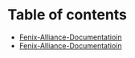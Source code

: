 # Table of contents

* [Fenix-Alliance-Documentatioin](README.md)
* [Fenix-Alliance-Documentatioin](SUMMARY.md)


